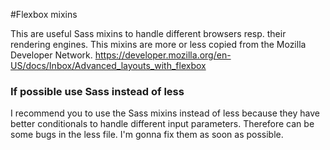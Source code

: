 #Flexbox mixins

This are useful Sass mixins to handle different browsers resp. their rendering engines.
This mixins are more or less copied from the Mozilla Developer Network.
https://developer.mozilla.org/en-US/docs/Inbox/Advanced_layouts_with_flexbox

### If possible use Sass instead of less
I recommend you to use the Sass mixins instead of less because they have better conditionals to handle different input parameters.
Therefore can be some bugs in the less file. I'm gonna fix them as soon as possible.